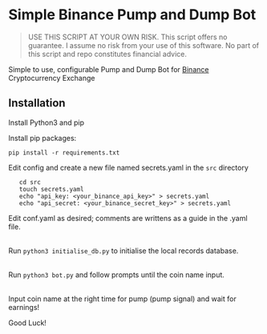 # Simple Binance Pump and Dump Bot

> USE THIS SCRIPT AT YOUR OWN RISK. This script offers no guarantee. I assume no risk from your use of this software. No part of this script and repo constitutes financial advice.

Simple to use, configurable Pump and Dump Bot for [Binance](https://binance.com) Cryptocurrency Exchange

## Installation

Install Python3 and pip

Install pip packages:

```pip install -r requirements.txt``` 

Edit config and create a new file named secrets.yaml in the ```src``` directory

```
   cd src
   touch secrets.yaml
   echo "api_key: <your_binance_api_key>" > secrets.yaml
   echo "api_secret: <your_binance_secret_key>" > secrets.yaml
```
Edit conf.yaml as desired; comments are writtens as a guide in the .yaml file.  
<br/>

Run ```python3 initialise_db.py``` to initialise the local records database.  
<br/>

Run ```python3 bot.py``` and follow prompts until the coin name input.  
<br/>

Input coin name at the right time for pump (pump signal) and wait for earnings!

Good Luck!
